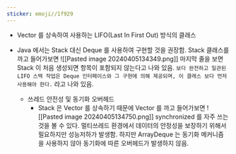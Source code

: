 ```yaml
---
sticker: emoji//1f929
---
```

* Vector 를 상속하여 사용하는 LIFO(Last In First Out) 방식의 클래스
* Java 에서는 Stack 대신 Deque 를 사용하여 구현할 것을 권장함.
	Stack 클래스를 까고 들어가보면
	![[Pasted image 20240405134349.png]]
	마지막 줄을 보면 Stack 이 처음 생성되면 항목이 포함되지 않는다고 나와 있음.
	`보다 완전하고 일관된 LIFO 스택 작업은 Deque 인터페이스와 그 구현에 의해 제공되며, 이 클래스 보다 먼저 사용해야 한다.`
	라고 나와 있음.
	
	* 쓰레드 안전성 및 동기화 오버헤드
		* Stack 은 Vector 를 상속하기 때문에 Vector 를 까고 들어가보면
		  ![[Pasted image 20240405134750.png]]
		  synchronized 를 자주 쓰는 것을 볼 수 있다. 멀티쓰레드 환경에서 데이터의 안정성을 보장하기 위해서 필요하지만 성능저하가 발생함.
		  하지만 ArrayDeque 는 동기화 메커니즘을 사용하지 않아 동기화에 따른 오버헤드가 발생하지 않음.